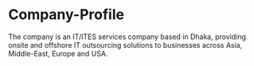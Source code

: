 # Company-Profile
The company is an IT/ITES services company based in Dhaka, providing onsite and offshore IT outsourcing solutions to businesses across Asia, Middle-East, Europe and USA.
